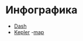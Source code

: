 # Инфографика
- [Dash](https://github.com/mumok4/infograph/tree/main/dash)
- [Kepler](https://github.com/mumok4/infograph/tree/kepler)
    -[map](https://mumok4.github.io/infograph/)

